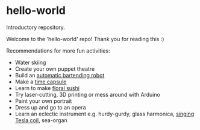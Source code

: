 # hello-world
Introductory repository. 

Welcome to the 'hello-world' repo! Thank you for reading this :)

Recommendations for more fun activities:
- Water skiing
- Create your own puppet theatre
- Build an [automatic bartending robot](https://www.youtube.com/playlist?list=PLzGeUG3dR0tLku8tKcVwC1GrTE-Kva3R9)
- Make a [time capsule](http://www.naa.gov.au/information-management/managing-information-and-records/preserving/time-capsules.aspx)
- Learn to make [floral sushi](http://sushi-world.net/wp/sushi-2/flower-sushi-roll.html)
- Try laser-cutting, 3D printing or mess around with Arduino
- Paint your own portrait
- Dress up and go to an opera
- Learn an eclectic instrument e.g. hurdy-gurdy, glass harmonica, [singing Tesla coil](https://www.youtube.com/watch?v=8LAhKkPUo_A), sea-organ
